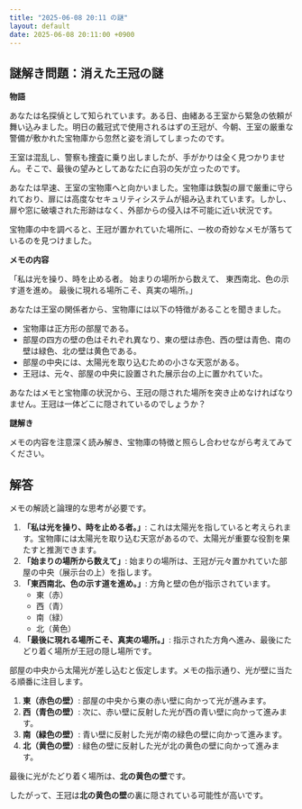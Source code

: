 ```yaml
---
title: "2025-06-08 20:11 の謎"
layout: default
date: 2025-06-08 20:11:00 +0900
---
```

## 謎解き問題：消えた王冠の謎

**物語**

あなたは名探偵として知られています。ある日、由緒ある王室から緊急の依頼が舞い込みました。明日の戴冠式で使用されるはずの王冠が、今朝、王室の厳重な警備が敷かれた宝物庫から忽然と姿を消してしまったのです。

王室は混乱し、警察も捜査に乗り出しましたが、手がかりは全く見つかりません。そこで、最後の望みとしてあなたに白羽の矢が立ったのです。

あなたは早速、王室の宝物庫へと向かいました。宝物庫は鉄製の扉で厳重に守られており、扉には高度なセキュリティシステムが組み込まれています。しかし、扉や窓に破壊された形跡はなく、外部からの侵入は不可能に近い状況です。

宝物庫の中を調べると、王冠が置かれていた場所に、一枚の奇妙なメモが落ちているのを見つけました。

**メモの内容**

「私は光を操り、時を止める者。
  始まりの場所から数えて、
  東西南北、色の示す道を進め。
  最後に現れる場所こそ、真実の場所。」

あなたは王室の関係者から、宝物庫には以下の特徴があることを聞きました。

*   宝物庫は正方形の部屋である。
*   部屋の四方の壁の色はそれぞれ異なり、東の壁は赤色、西の壁は青色、南の壁は緑色、北の壁は黄色である。
*   部屋の中央には、太陽光を取り込むための小さな天窓がある。
*   王冠は、元々、部屋の中央に設置された展示台の上に置かれていた。

あなたはメモと宝物庫の状況から、王冠の隠された場所を突き止めなければなりません。王冠は一体どこに隠されているのでしょうか？

**謎解き**

メモの内容を注意深く読み解き、宝物庫の特徴と照らし合わせながら考えてみてください。

## 解答

メモの解読と論理的な思考が必要です。

1.  **「私は光を操り、時を止める者。」**: これは太陽光を指していると考えられます。宝物庫には太陽光を取り込む天窓があるので、太陽光が重要な役割を果たすと推測できます。
2.  **「始まりの場所から数えて」**: 始まりの場所は、王冠が元々置かれていた部屋の中央（展示台の上）を指します。
3.  **「東西南北、色の示す道を進め。」**: 方角と壁の色が指示されています。
    *   東（赤）
    *   西（青）
    *   南（緑）
    *   北（黄色）
4.  **「最後に現れる場所こそ、真実の場所。」**: 指示された方角へ進み、最後にたどり着く場所が王冠の隠し場所です。

部屋の中央から太陽光が差し込むと仮定します。メモの指示通り、光が壁に当たる順番に注目します。

1.  **東（赤色の壁）**: 部屋の中央から東の赤い壁に向かって光が進みます。
2.  **西（青色の壁）**: 次に、赤い壁に反射した光が西の青い壁に向かって進みます。
3.  **南（緑色の壁）**: 青い壁に反射した光が南の緑色の壁に向かって進みます。
4.  **北（黄色の壁）**: 緑色の壁に反射した光が北の黄色の壁に向かって進みます。

最後に光がたどり着く場所は、**北の黄色の壁**です。

したがって、王冠は**北の黄色の壁**の裏に隠されている可能性が高いです。
